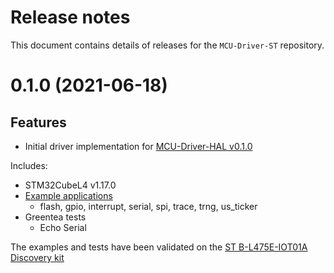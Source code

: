 # Release notes

This document contains details of releases for the `MCU-Driver-ST` repository.

0.1.0 (2021-06-18)
===================

Features
--------

* Initial driver implementation for [MCU-Driver-HAL v0.1.0](https://github.com/ARMmbed/MCU-Driver-HAL/tree/0.1.0)

Includes:
* STM32CubeL4 v1.17.0
* [Example applications](./sdfx_st/examples/README.md)
  * flash, gpio, interrupt, serial, spi, trace, trng, us_ticker
* Greentea tests
  * Echo Serial

The examples and tests have been validated on the [ST B-L475E-IOT01A Discovery kit](https://www.st.com/en/evaluation-tools/b-l475e-iot01a.html)
